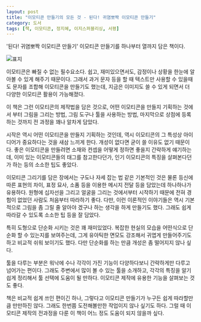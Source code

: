 ```yaml
---
layout: post
title: "이모티콘 만들기의 모든 것 - 된다! 귀염뽀짝 이모티콘 만들기"
category: 도서
tags: [책, 이모티콘, 정지혜, 이지스퍼블리싱, 서평]
---
```


'된다! 귀염뽀짝 이모티콘 만들기'
이모티콘 만들기를 하나부터 열까지 담은 책이다.

![표지](https://lh3.googleusercontent.com/vGArGo4iTWqD6NVbVeoGS9EaNy6sVH2P67hYYa3VkBqQ2VMWFwqy4nZFdOQV_ffOKSjX547bDGWr4Q=s480)

이모티콘은 빠질 수 없는 필수요소다.
쉽고, 재미있으면서도, 감정이나 상황을 한눈에 알아볼 수 있게 해주기 때문이다.
그래서 과거 문자 등을 할 때 텍스트만 사용할 수 있을때도 문자를 조합해 이모티콘을 만들기도 했는데,
지금은 이미지도 쓸 수 있게 되면서
더 다양한 이모티콘 활용이 가능해졌다.

이 책은 그런 이모티콘의 제작법을 담은 것으로,
어떤 이모티콘을 만들지 기획하는 것에서 부터
그림을 그리는 방법,
그림 도구나 툴을 사용하는 방법,
마지막으로 상점에 등록하는 것까지
전 과정을 꽤나 알차게 담았다.

시작은 역시 어떤 이모티콘을 만들지 기획하는 것인데,
역시 이모티콘의 그 특성상 아이디어가 중요하다는 것을 새삼 느끼게 한다.
개성이 없다면 굳이 쓸 이유도 없기 때문이다.
좋은 이모티콘을 만들려면 소재와 컨셉을 어떻게 정하면 좋을지 간략하게 얘기하는데,
이미 있는 이모티콘들의 태그를 참고한다던가,
인기 이모티콘의 특징을 살펴본다던가 하는 등의 소소한 팁도 좋았다.

이모티콘 그리기를 담은 장에서는
구도나 자세 잡는 법 같은 기본적인 것은 물론
등신에 따른 표현의 차이, 표정 묘사, 소품 등을 이용한 메시지 전달 등을 담았는데
하나하나가 유용하다.
원형에 십자선을 그리고 얼굴을 그리는 것에서부터 시작하기 때문에
전혀 경험이 없었던 사람도 처음부터 따라하기 좋다.
다만, 이런 이론적인 이야기들은
역시 기본적으로 그림을 좀 그릴 줄 알아야 겠구나 하는 생각을 하게 만들기도 했다.
그래도 쉽게 따라갈 수 있도록 소소한 팁 등을 잘 담았다.

특히 도형으로 단순화 시키는 것은 꽤 재미있었다.
복잡한 현실의 모습을 어떤식으로 단순화 할 수 있는지를 보여주는데,
그게 유아틱한 면모도 강조해서 귀엽게 만들어주기도 하고
비교적 쉬워 보이기도 했다.
다만 단순화를 하는 만큼 개성은 좀 떨어지지 않나 싶다.

툴을 다루는 부분은 워낙에 수나 각각이 가진 기능이 다양하다보니 간략하게만 다루고 넘어가는 편이다.
그래도 주변에서 많이 볼 수 있는 툴을 소개하고,
각각의 특징을 알기싑게 정리해서 툴 선택에 도움이 될 만하다.
이모티콘 제작에 유용한 기능을 살펴보는 것도 좋다.

책은 비교적 쉽게 쓰인 편이긴 하나,
그렇다고 이모티콘 만들기가 누구든 쉽게 따라할만큼 만만하진 않다.
그래도 한번쯤 도전해볼만한 작업이지 않나 싶기도 하다.
그럴 때 이모티콘 제작의 전과정을 다룬 이 책이 어느 정도 도움이 되지 않을까 싶다.

